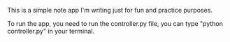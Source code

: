 This is a simple note app I'm writing just for fun and practice purposes.

To run the app, you need to run the controller.py file, you can type "python controller.py" in your terminal.
